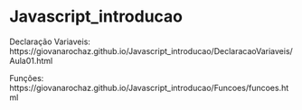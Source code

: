 # Javascript_introducao

<p>Declaração Variaveis: https://giovanarochaz.github.io/Javascript_introducao/DeclaracaoVariaveis/Aula01.html </p>
<p>Funções: https://giovanarochaz.github.io/Javascript_introducao/Funcoes/funcoes.html</p>
